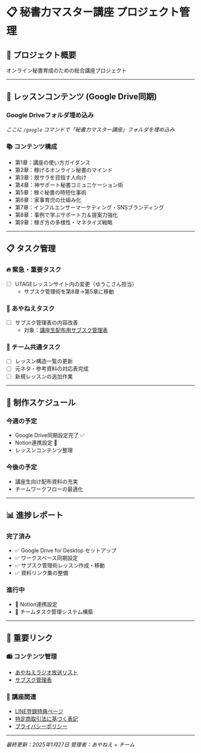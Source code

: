 # 📋 秘書力マスター講座 プロジェクト管理

## 🎯 プロジェクト概要
オンライン秘書育成のための総合講座プロジェクト

---

## 📁 レッスンコンテンツ (Google Drive同期)

### Google Driveフォルダ埋め込み
*ここに `/google` コマンドで「秘書力マスター講座」フォルダを埋め込み*

### 📚 コンテンツ構成
- 第1章：講座の使い方ガイダンス
- 第2章：稼げるオンライン秘書のマインド
- 第3章：脱サラを目指す人向け
- 第4章：神サポート秘書コミュニケーション術
- 第5章：稼ぐ秘書の時短仕事術
- 第6章：家事育児の仕組み化
- 第7章：インフルエンサーマーケティング・SNSブランディング
- 第8章：事例で学ぶサポート力＆提案力強化
- 第9章：稼ぎ方の多様性・マネタイズ戦略

---

## 📋 タスク管理

### 🔥 緊急・重要タスク
- [ ] UTAGEレッスンサイト内の変更（ゆうこさん担当）
  - サブスク管理術を第8章→第5章に移動

### 📝 あやねえタスク
- [ ] サブスク管理表の内容改善
  - 対象：[講座生配布用サブスク管理表](https://docs.google.com/spreadsheets/d/1nD-IGN-qACgqQkhBuxmOIUksPE2JBDfbxPASB9ZEDog/edit?gid=1911665571#gid=1911665571)

### 👥 チーム共通タスク
- [ ] レッスン構造一覧の更新
- [ ] 元ネタ・参考資料の対応表完成
- [ ] 新規レッスンの追加作業

---

## 📅 制作スケジュール

### 今週の予定
- Google Drive同期設定完了 ✅
- Notion連携設定 🔄
- レッスンコンテンツ整理

### 今後の予定
- 講座生向け配布資料の充実
- チームワークフローの最適化

---

## 📊 進捗レポート

### 完了済み
- ✅ Google Drive for Desktop セットアップ
- ✅ ワークスペース同期設定
- ✅ サブスク管理術レッスン作成・移動
- ✅ 資料リンク集の整備

### 進行中
- 🔄 Notion連携設定
- 🔄 チームタスク管理システム構築

---

## 🔗 重要リンク

### 📻 コンテンツ管理
- [あやねえラジオ放送リスト](https://docs.google.com/spreadsheets/d/1AJEQ-7-1jpG7pGZbGR-4X7CBbxTIEX-jGlNAWcDBmyE/edit?gid=1999347846#gid=1999347846)
- [サブスク管理表](https://docs.google.com/spreadsheets/d/1nD-IGN-qACgqQkhBuxmOIUksPE2JBDfbxPASB9ZEDog/edit?gid=1911665571#gid=1911665571)

### 🎯 講座関連
- [LINE登録特典ページ](https://utage-system.com/page/9mIyC4rFrVD5)
- [特定商取引法に基づく表記](https://utage-system.com/p/mKFlJKohytg4)
- [プライバシーポリシー](https://utage-system.com/p/Jo1SWxykeYtV)

---

*最終更新：2025年1月27日*
*管理者：あやねえ + チーム*
